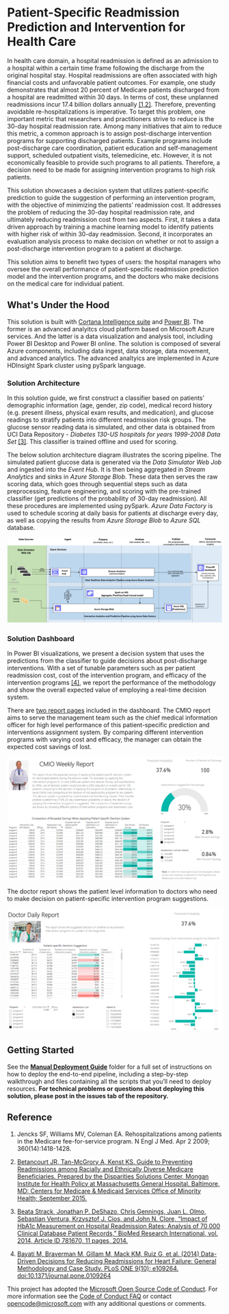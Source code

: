 # Patient-Specific Readmission Prediction and Intervention for Health Care 

In health care domain, a hospital readmission is defined as an admission to a hospital within a certain time frame following the discharge from the original hospital stay. Hospital readmissions are often associated with high financial costs and unfavorable patient outcomes. For example,  one study demonstrates that almost 20 percent of Medicare patients discharged from a hospital are readmitted within 30 days. In terms of cost, these unplanned readmissions incur 17.4 billion dollars annually [[1,2]](#reference). Therefore, preventing avoidable re-hospitalizations is imperative. To target this problem, one important metric that researchers and practitioners strive to reduce is the 30-day hospital readmission rate. Among many initiatives that aim to reduce this metric, a common approach is to assign post-discharge intervention programs for supporting discharged patients. Example programs include post-discharge care coordination, patient education and self-management support, scheduled outpatient visits, telemedicine, etc. However, it is not economically feasible to provide such programs to all patients. Therefore, a decision need to be made for assigning intervention programs to high risk patients.


This solution showcases a decision system that utilizes patient-specific prediction to guide the suggestion of performing an intervention program, with the objective of minimizing the patients' readmission cost. It addresses the problem of reducing the 30-day hospital readmission rate, and ultimately reducing readmission cost from two aspects. First, it takes a data driven approach by training a machine learning model to identify patients with higher risk of within 30-day readmission. Second, it incorporates an evaluation analysis process to make decision on whether or not to assign a post-discharge intervention program to a patient at discharge.

This solution aims to benefit two types of users: the hospital managers who oversee the  overall performance of patient-specific readmission prediction model and the intervention programs, and the doctors who make decisions on the medical care for individual patient.


## What's Under the Hood     

This solution is built with [Cortana Intelligence suite](https://azure.microsoft.com/en-us/suites/cortana-intelligence-suite/) and [Power BI](https://powerbi.microsoft.com/en-us/what-is-power-bi/). The former is an advanced analyitcs cloud platform based on Microsoft Azure services. And the latter is a data visualization and analysis tool, including Power BI Desktop and Power BI online. The solution is composed of several Azure components, including data ingest, data storage, data movement, and advanced analytics. The advanced analtyics are implemented in Azure HDInsight Spark cluster using pySpark language.


### Solution Architecture

In this solution guide, we first construct a classifier based on patients’ demographic information (age, gender, zip code), medical record history (e.g. present illness, physical exam results, and medication), and glucose readings to stratify patients into different readmission risk groups. The glucose sensor reading data is simulated, and other data is obtained from UCI Data Repository - *Diabetes 130-US hospitals for years 1999-2008 Data Set* [[3]](#reference). This classifier is trained offline and used for scoring. 

The below solution architecture diagram illustrates the scoring pipeline. The simulated patient glucose data is generated via the *Data Simulator Web Job* and ingested into the *Event Hub*. It is then being aggregated in *Stream Analytics* and sinks in *Azure Storage Blob*. These data then serves the raw scoring data, which goes through sequential steps such as data preprocessing, feature engineering, and scoring with the pre-trained classifier (get predictions of the probability of 30-day readmission). All these procedures are implemented using pySpark. *Azure Data Factory* is used to schedule scoring at daily basis for patients at discharge every day, as well as copying the results from *Azure Storage Blob* to *Azure SQL* database.

![Solution Diagram Picture](./resource/solutiondiagrampicture.PNG)

### Solution Dashboard 

In Power BI visualizations, we present a decision system that uses the predictions from the classifier to guide decisions about post-discharge interventions. With a set of tunable parameters such as per patient readmission cost, cost of the intervention program, and efficacy of the intervention programs [[4]](*reference), we report the performance of the methodology and show the overall expected value of employing a real-time decision system.


There are [two report pages](https://msit.powerbi.com/view?r=eyJrIjoiZjJjOTkyM2QtYTU4OS00NDU5LThkMjctNThjM2VlOGJmNWVlIiwidCI6IjcyZjk4OGJmLTg2ZjEtNDFhZi05MWFiLTJkN2NkMDExZGI0NyIsImMiOjV9) included in the dashboard. The CMIO report aims to serve the management team such as the chief medical information officer for high level performance of this patient-specific prediction and interventions assignment system. By comparing different intervention programs with varying cost and efficacy, the manager can obtain the expected cost savings of lost.  


![CMIO Report](./resource/CMIOReport.PNG)

The doctor report shows the patient level information to doctors who need to make decision on patient-specific intervention program suggestions. 


![Doctor Report](./resource/DoctorDailyReport.PNG)




## Getting Started

See the **[Manual Deployment Guide](https://github.com/Azure/cortana-intelligence-readmissionprediction/tree/master/Technical%20Deployment%20Guide)** folder for a full set of instructions on how to deploy the end-to-end pipeline, including a step-by-step walkthrough and files containing all the scripts that you’ll need to deploy resources. **For technical problems or questions about deploying this solution, please post in the issues tab of the repository.**




## Reference

1.  Jencks SF, Williams MV, Coleman EA. Rehospitalizations among patients in the Medicare fee-for-service program. N Engl J Med. Apr 2 2009; 360(14):1418-1428. 

2.  [Betancourt JR, Tan-McGrory A, Kenst KS. Guide to Preventing Readmissions among Racially and Ethnically Diverse Medicare Beneficiaries. Prepared by the Disparities Solutions Center, Mongan Institute for Health Policy at Massachusetts General Hospital. Baltimore, MD: Centers for Medicare & Medicaid Services Office of Minority Health; September 2015.](https://www.cms.gov/About-CMS/Agency-information/OMH/Downloads/OMH_Readmissions_Guide.pdf) 

3. [Beata Strack, Jonathan P. DeShazo, Chris Gennings, Juan L. Olmo, Sebastian Ventura, Krzysztof J. Cios, and John N. Clore, “Impact of HbA1c Measurement on Hospital Readmission Rates: Analysis of 70,000 Clinical Database Patient Records,” BioMed Research International, vol. 2014, Article ID 781670, 11 pages, 2014.](https://archive.ics.uci.edu/ml/datasets/Diabetes+130-US+hospitals+for+years+1999-2008)

4. [Bayati M, Braverman M, Gillam M, Mack KM, Ruiz G, et al. (2014) Data-Driven Decisions for Reducing Readmissions for Heart Failure: General Methodology and Case Study. PLoS ONE 9(10): e109264. doi:10.1371/journal.pone.0109264](http://journals.plos.org/plosone/article?id=10.1371/journal.pone.0109264#pone.0109264.s001)

This project has adopted the [Microsoft Open Source Code of Conduct](https://opensource.microsoft.com/codeofconduct/). For more information see the [Code of Conduct FAQ](https://opensource.microsoft.com/codeofconduct/faq/) or contact [opencode@microsoft.com](mailto:opencode@microsoft.com) with any additional questions or comments.
